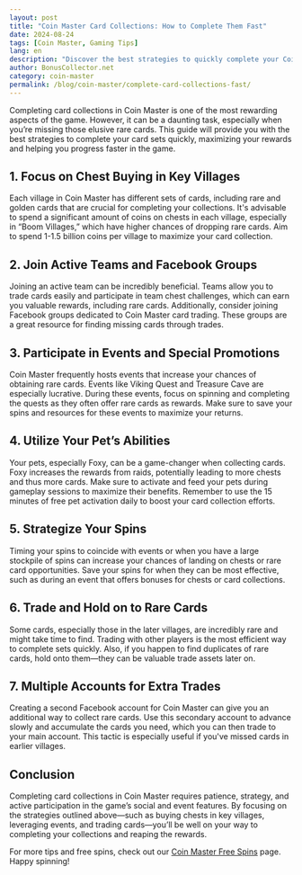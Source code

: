 ```yaml
---
layout: post
title: "Coin Master Card Collections: How to Complete Them Fast"
date: 2024-08-24
tags: [Coin Master, Gaming Tips]
lang: en
description: "Discover the best strategies to quickly complete your Coin Master card collections and unlock fantastic rewards."
author: BonusCollector.net
category: coin-master
permalink: /blog/coin-master/complete-card-collections-fast/
---
```


Completing card collections in Coin Master is one of the most rewarding aspects of the game. However, it can be a daunting task, especially when you’re missing those elusive rare cards. This guide will provide you with the best strategies to complete your card sets quickly, maximizing your rewards and helping you progress faster in the game.

## 1. **Focus on Chest Buying in Key Villages**

Each village in Coin Master has different sets of cards, including rare and golden cards that are crucial for completing your collections. It's advisable to spend a significant amount of coins on chests in each village, especially in “Boom Villages,” which have higher chances of dropping rare cards. Aim to spend 1-1.5 billion coins per village to maximize your card collection.

## 2. **Join Active Teams and Facebook Groups**

Joining an active team can be incredibly beneficial. Teams allow you to trade cards easily and participate in team chest challenges, which can earn you valuable rewards, including rare cards. Additionally, consider joining Facebook groups dedicated to Coin Master card trading. These groups are a great resource for finding missing cards through trades.

## 3. **Participate in Events and Special Promotions**

Coin Master frequently hosts events that increase your chances of obtaining rare cards. Events like Viking Quest and Treasure Cave are especially lucrative. During these events, focus on spinning and completing the quests as they often offer rare cards as rewards. Make sure to save your spins and resources for these events to maximize your returns.

## 4. **Utilize Your Pet’s Abilities**

Your pets, especially Foxy, can be a game-changer when collecting cards. Foxy increases the rewards from raids, potentially leading to more chests and thus more cards. Make sure to activate and feed your pets during gameplay sessions to maximize their benefits. Remember to use the 15 minutes of free pet activation daily to boost your card collection efforts.

## 5. **Strategize Your Spins**

Timing your spins to coincide with events or when you have a large stockpile of spins can increase your chances of landing on chests or rare card opportunities. Save your spins for when they can be most effective, such as during an event that offers bonuses for chests or card collections.

## 6. **Trade and Hold on to Rare Cards**

Some cards, especially those in the later villages, are incredibly rare and might take time to find. Trading with other players is the most efficient way to complete sets quickly. Also, if you happen to find duplicates of rare cards, hold onto them—they can be valuable trade assets later on.

## 7. **Multiple Accounts for Extra Trades**

Creating a second Facebook account for Coin Master can give you an additional way to collect rare cards. Use this secondary account to advance slowly and accumulate the cards you need, which you can then trade to your main account. This tactic is especially useful if you've missed cards in earlier villages.

## Conclusion

Completing card collections in Coin Master requires patience, strategy, and active participation in the game’s social and event features. By focusing on the strategies outlined above—such as buying chests in key villages, leveraging events, and trading cards—you’ll be well on your way to completing your collections and reaping the rewards.

For more tips and free spins, check out our [Coin Master Free Spins](https://bonuscollector.net/coin-master-free-spins/) page. Happy spinning!